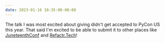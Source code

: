 ```yaml
---
date: 2023-01-16 10:35:00-08:00
---
```


The talk I was most excited about giving didn't get accepted to PyCon US this year. That said I'm excited to be able to submit it to other places like [JuneteenthConf](https://www.juneteenthconf.com) and [Refactr.Tech](https://www.refactr.tech)!
